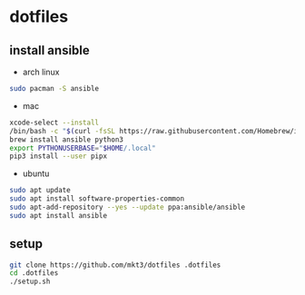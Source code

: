 # dotfiles

## install ansible
- arch linux
```bash
sudo pacman -S ansible
```

- mac
```bash
xcode-select --install
/bin/bash -c "$(curl -fsSL https://raw.githubusercontent.com/Homebrew/install/HEAD/install.sh)"
brew install ansible python3
export PYTHONUSERBASE="$HOME/.local"
pip3 install --user pipx
```

- ubuntu
```bash
sudo apt update
sudo apt install software-properties-common
sudo apt-add-repository --yes --update ppa:ansible/ansible
sudo apt install ansible
```

## setup
```bash
git clone https://github.com/mkt3/dotfiles .dotfiles
cd .dotfiles
./setup.sh
```
